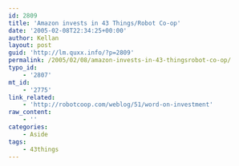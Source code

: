```yaml
---
id: 2809
title: 'Amazon invests in 43 Things/Robot Co-op'
date: '2005-02-08T22:34:25+00:00'
author: Kellan
layout: post
guid: 'http://lm.quxx.info/?p=2809'
permalink: /2005/02/08/amazon-invests-in-43-thingsrobot-co-op/
typo_id:
    - '2807'
mt_id:
    - '2775'
link_related:
    - 'http://robotcoop.com/weblog/51/word-on-investment'
raw_content:
    - ''
categories:
    - Aside
tags:
    - 43things
---
```


